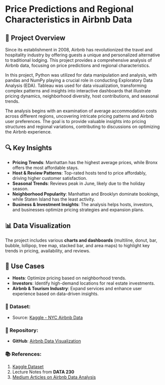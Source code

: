# Price Predictions and Regional Characteristics in Airbnb Data  

## 📌 Project Overview  
Since its establishment in 2008, Airbnb has revolutionized the travel and hospitality industry by offering guests a unique and personalized alternative to traditional lodging. This project provides a comprehensive analysis of Airbnb data, focusing on price predictions and regional characteristics.

In this project, Python was utilized for data manipulation and analysis, with pandas and NumPy playing a crucial role in conducting Exploratory Data Analysis (EDA). Tableau was used for data visualization, transforming complex patterns and insights into interactive dashboards that illustrate pricing dynamics, neighborhood diversity, host contributions, and seasonal trends.

The analysis begins with an examination of average accommodation costs across different regions, uncovering intricate pricing patterns and Airbnb user preferences. The goal is to provide valuable insights into pricing structures and regional variations, contributing to discussions on optimizing the Airbnb experience.  

## 🔍 Key Insights  
- **Pricing Trends**: Manhattan has the highest average prices, while Bronx offers the most affordable stays.  
- **Host & Review Patterns**: Top-rated hosts tend to price affordably, driving higher customer satisfaction.  
- **Seasonal Trends**: Reviews peak in June, likely due to the holiday season.  
- **Neighborhood Popularity**: Manhattan and Brooklyn dominate bookings, while Staten Island has the least activity.  
- **Business & Investment Insights**: The analysis helps hosts, investors, and businesses optimize pricing strategies and expansion plans.  

## 📊 Data Visualization  
The project includes various **charts and dashboards** (multiline, donut, bar, bubble, lollipop, tree map, stacked bar, and area maps) to highlight key trends in pricing, availability, and reviews.  

## 🚀 Use Cases  
- **Hosts**: Optimize pricing based on neighborhood trends.  
- **Investors**: Identify high-demand locations for real estate investments.  
- **Airbnb & Tourism Industry**: Expand services and enhance user experience based on data-driven insights.  

### 📁 Dataset:  
- Source: [Kaggle - NYC Airbnb Data](https://www.kaggle.com/datasets/dgomonov/new-york-city-airbnb-open-data)  

### 📌 Repository:  
- **GitHub**: [Airbnb Data Visualization](https://github.com/KothurDineshReddy/Airbnb_Data_visulization)  

### 📚 References:  
1. [Kaggle Dataset](https://www.kaggle.com/datasets/dgomonov/new-york-city-airbnb-open-data)  
2. Lecture Notes from **DATA 230**  
3. [Medium Articles on Airbnb Data Analysis](https://medium.com/@blog.linhcao/a-data-driven-look-at-airbnb-in-nyc-market-trends-insights-and-best-practices-b672d16ec0c9)  

